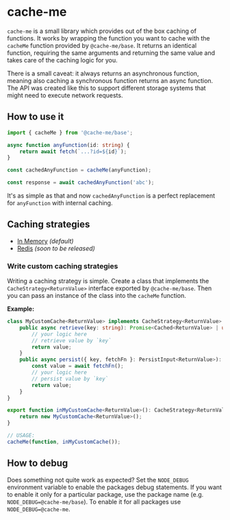 # cache-me

`cache-me` is a small library which provides out of the box caching of functions. It works by wrapping the function you want to cache with the `cacheMe` function provided by `@cache-me/base`. It returns an identical function, requiring the same arguments and returning the same value and takes care of the caching logic for you.

There is a small caveat: it always returns an asynchronous function, meaning also caching a synchronous function returns an async function. The API was created like this to support different storage systems that might need to execute network requests.

## How to use it
```typescript
import { cacheMe } from '@cache-me/base';

async function anyFunction(id: string) {
    return await fetch(`...?id=${id}`);
}

const cachedAnyFunction = cacheMe(anyFunction);

const response = await cachedAnyFunction('abc');
```

It's as simple as that and now `cachedAnyFunction` is a perfect replacement for `anyFunction` with internal caching.

## Caching strategies

* [In Memory](./base/README.md) _(default)_
* [Redis](./redis/README.md) _(soon to be released)_

### Write custom caching strategies

Writing a caching strategy is simple. Create a class that implements the `CacheStrategy<ReturnValue>` interface exported by `@cache-me/base`. Then you can pass an instance of the class into the `cacheMe` function.

**Example:**

```typescript
class MyCustomCache<ReturnValue> implements CacheStrategy<ReturnValue> {
    public async retrieve(key: string): Promise<Cached<ReturnValue> | undefined> {
        // your logic here
        // retrieve value by `key`
        return value;
    }
    public async persist({ key, fetchFn }: PersistInput<ReturnValue>): Promise<ReturnValue> {
        const value = await fetchFn();
        // your logic here
        // persist value by `key`
        return value;
    }
}

export function inMyCustomCache<ReturnValue>(): CacheStrategy<ReturnValue> {
    return new MyCustomCache<ReturnValue>();
}

// USAGE:
cacheMe(function, inMyCustomCache());
```

## How to debug

Does something not quite work as expected? Set the `NODE_DEBUG` environment variable to enable the packages debug statements. If you want to enable it only for a particular package, use the package name (e.g. `NODE_DEBUG=@cache-me/base`). To enable it for all packages use `NODE_DEBUG=@cache-me`.